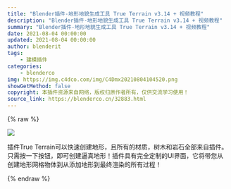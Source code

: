 ```yaml
---
title: "Blender插件-地形地貌生成工具 True Terrain v3.14 + 视频教程"
description: "Blender插件-地形地貌生成工具 True Terrain v3.14 + 视频教程"
summary: "Blender插件-地形地貌生成工具 True Terrain v3.14 + 视频教程"
date: 2021-08-04 00:00:00
updated: 2021-08-04 00:00:00
author: blenderit
tags: 
    - 建模插件
categories:
    - blenderco
img: https://img.c4dco.com/img/C4Dmx20210804104520.png
showGetMethod: false
copyright: 本插件资源来自网络，版权归原作者所有，仅供交流学习使用！
source_link: https://blenderco.cn/32883.html
---
```


{% raw %}
<p><img class="aligncenter" src="https://img.c4dco.com/img/C4Dmx20210804104520.png"></p><p>插件True Terrain可以快速创建地形，且所有的材质，树木和岩石全部来自插件。只需按一下按钮，即可创建逼真地形！插件具有完全定制的UI界面，它将带您从创建地形网格物体到从添加地形到最终渲染的所有过程！</p>
<div style="display: none">blenderco</div>
{% endraw %}